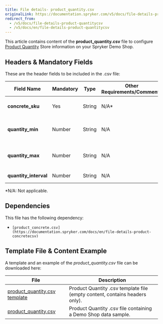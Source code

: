 ```yaml
---
title: File details- product_quantity.csv
originalLink: https://documentation.spryker.com/v5/docs/file-details-product-quantitycsv
redirect_from:
  - /v5/docs/file-details-product-quantitycsv
  - /v5/docs/en/file-details-product-quantitycsv
---
```


This article contains content of the **product_quantity.csv** file to configure [Product Quantity](https://documentation.spryker.com/docs/en/product-quantity-restrictions) Store information on your Spryker Demo Shop.

## Headers & Mandatory Fields 
These are the header fields to be included in the .csv file:

| Field Name | Mandatory | Type | Other Requirements/Comments | Description |
| --- | --- | --- | --- | --- |
| **concrete_sku** | Yes | String |N/A* | SKU of the concrete product. |
| **quantity_min** | Number | String |N/A |Minimum quantity of the product in cart.  |
| **quantity_max** | Number | String |N/A | Maximum quantity of the product in cart. |
| **quantity_interval** | Number | String |N/A | Inreval restrictions. |
*N/A: Not applicable.

## Dependencies

This file has the following dependency:
*     [product_concrete.csv](https://documentation.spryker.com/docs/en/file-details-product-concretecsv)

## Template File & Content Example
A template and an example of the *product_quantity.csv*  file can be downloaded here:

| File | Description |
| --- | --- |
| [product_quantity.csv template](https://spryker.s3.eu-central-1.amazonaws.com/docs/Developer+Guide/Back-End/Data+Manipulation/Data+Ingestion/Data+Import/Data+Import+Categories/Merchandising+Setup/Product+Merchandising/Template+product_quantity.csv) | Product Quantity .csv template file (empty content, contains headers only). |
| [product_quantity.csv](https://spryker.s3.eu-central-1.amazonaws.com/docs/Developer+Guide/Back-End/Data+Manipulation/Data+Ingestion/Data+Import/Data+Import+Categories/Merchandising+Setup/Product+Merchandising/product_quantity.csv) | Product Quantity .csv file containing a Demo Shop data sample. |
